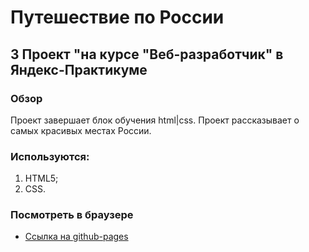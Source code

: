 # Путешествие по России

## 3 Проект "на курсе "Веб-разработчик" в Яндекс-Практикуме

### Обзор

Проект завершает блок обучения html|css.
Проект рассказывает о самых красивых местах России.

### Используются:
1. HTML5;
2. CSS.

### Посмотреть в браузере

* [Ссылка на github-pages](https://pavelsmcom.github.io/russian-travel/)


